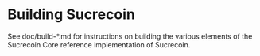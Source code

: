 Building Sucrecoin
================

See doc/build-*.md for instructions on building the various
elements of the Sucrecoin Core reference implementation of Sucrecoin.

